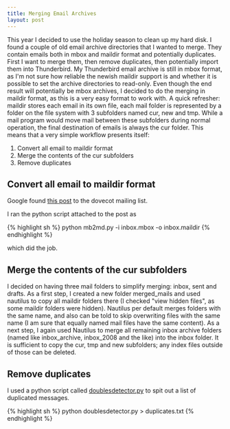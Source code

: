```yaml
---
title: Merging Email Archives
layout: post
---
```


This year I decided to use the holiday season to clean up my hard
disk.  I found a couple of old email archive directories that I wanted
to merge.  They contain emails both in mbox and maildir format and
potentially duplicates.  First I want to merge them, then remove
duplicates, then potentially import them into Thunderbird.  My
Thunderbird email archive is still in mbox format, as I'm not sure how
reliable the newish maildir support is and whether it is possible to
set the archive directories to read-only.  Even though the end result will potentially be mbox archives, I decided to do the merging in maildir format, as this is a very easy format to work with.  A quick refresher: maildir stores each email in its own file, each mail folder is represented by a folder on the file system with 3 subfolders named cur, new and tmp.  While a mail program would move mail between these subfolders during normal operation, the final destination of emails is always the cur folder.  This means that a very simple workflow presents itself:

1. Convert all email to maildir format 
2. Merge the contents of the cur subfolders
3. Remove duplicates

## Convert all email to maildir format 

Google found [this
post](http://dovecot.org/list/dovecot/2008-March/029736.html) to the
dovecot mailing list.

I ran the python script attached to the post as 

{% highlight sh %}
python mb2md.py -i inbox.mbox -o inbox.maildir
{% endhighlight %}

which did the job.

## Merge the contents of the cur subfolders

I decided on having three mail folders to simplify merging: inbox,
sent and drafts. As a first step, I created a new folder merged_mails
and used nautilus to copy all maildir folders there (I checked "view
hidden files", as some maildir folders were hidden).  Nautilus per
default merges folders with the same name, and also can be told to
skip overwriting files with the same name (I am sure that equally
named mail files have the same content).  As a next step, I again used
Nautilus to merge all remaining inbox archive folders (named like
inbox_archive, inbox_2008 and the like) into the inbox folder. It is
sufficient to copy the cur, tmp and new subfolders; any index files
outside of those can be deleted.

## Remove duplicates

I used a python script called
[doublesdetector.py](http://sebsauvage.net/python/doublesdetector.py)
to spit out a list of duplicated messages.

{% highlight sh %}
python doublesdetector.py > duplicates.txt
{% endhighlight %}